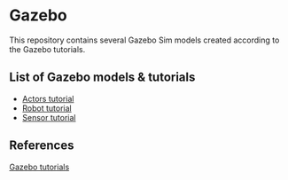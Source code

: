 # Gazebo

This repository contains several Gazebo Sim models created according to the Gazebo tutorials.

## List of Gazebo models & tutorials

* [Actors tutorial](https://github.com/grep265/Gazebo/tree/master/actors_tutorial)
* [Robot tutorial](https://github.com/grep265/Gazebo/tree/master/robot_tutorial)
* [Sensor tutorial](https://github.com/grep265/Gazebo/tree/master/sensor_tutorial)

## References

[Gazebo tutorials](https://gazebosim.org/docs/harmonic/tutorials/)
